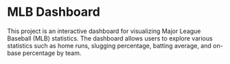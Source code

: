 # MLB Dashboard

This project is an interactive dashboard for visualizing Major League Baseball (MLB) statistics. The dashboard allows users to explore various statistics such as home runs, slugging percentage, batting average, and on-base percentage by team.
